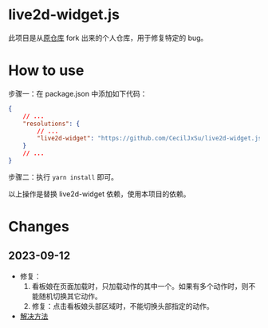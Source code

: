 # live2d-widget.js

此项目是从[原仓库](https://github.com/xiazeyu/live2d-widget.js) fork 出来的个人仓库，用于修复特定的 bug。

# How to use
步骤一：在 package.json 中添加如下代码：
```json
{
    // ...
    "resolutions": {
        // ...
        "live2d-widget": "https://github.com/CecilJxSu/live2d-widget.js"
    }
    // ...
}
```

步骤二：执行 `yarn install` 即可。

以上操作是替换 live2d-widget 依赖，使用本项目的依赖。

# Changes
## 2023-09-12
+ 修复：
    1. 看板娘在页面加载时，只加载动作的其中一个。如果有多个动作时，则不能随机切换其它动作。
    2. 修复：点击看板娘头部区域时，不能切换头部指定的动作。
+ [解决方法](https://github.com/xiazeyu/live2d-widget.js/issues/62)